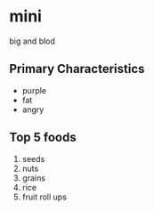 # mini 

big and blod

## Primary Characteristics
* purple
* fat
* angry

## Top 5 foods

1. seeds
1. nuts
1. grains
1. rice
1. fruit roll ups
